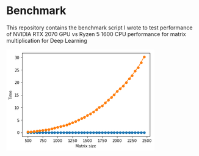 # Benchmark

This repository contains the benchmark script I wrote to test performance of NVIDIA RTX 2070 GPU vs Ryzen 5 1600 CPU performance for matrix multiplication for Deep Learning

<img src = "result.png">
